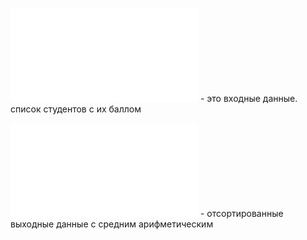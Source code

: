 ![students.txt](students.txt) - это входные данные. список студентов с их баллом

![results.txt](results.txt) - отсортированные выходные данные с средним арифметическим
